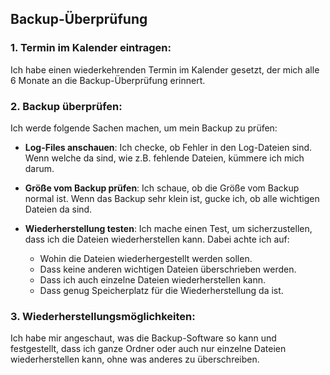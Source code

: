 ## Backup-Überprüfung

### 1. Termin im Kalender eintragen:
Ich habe einen wiederkehrenden Termin im Kalender gesetzt, der mich alle 6 Monate an die Backup-Überprüfung erinnert.

### 2. Backup überprüfen:
Ich werde folgende Sachen machen, um mein Backup zu prüfen:

- **Log-Files anschauen**: Ich checke, ob Fehler in den Log-Dateien sind. Wenn welche da sind, wie z.B. fehlende Dateien, kümmere ich mich darum.
  
- **Größe vom Backup prüfen**: Ich schaue, ob die Größe vom Backup normal ist. Wenn das Backup sehr klein ist, gucke ich, ob alle wichtigen Dateien da sind.

- **Wiederherstellung testen**: Ich mache einen Test, um sicherzustellen, dass ich die Dateien wiederherstellen kann. Dabei achte ich auf:
  - Wohin die Dateien wiederhergestellt werden sollen.
  - Dass keine anderen wichtigen Dateien überschrieben werden.
  - Dass ich auch einzelne Dateien wiederherstellen kann.
  - Dass genug Speicherplatz für die Wiederherstellung da ist.

### 3. Wiederherstellungsmöglichkeiten:
Ich habe mir angeschaut, was die Backup-Software so kann und festgestellt, dass ich ganze Ordner oder auch nur einzelne Dateien wiederherstellen kann, ohne was anderes zu überschreiben.
